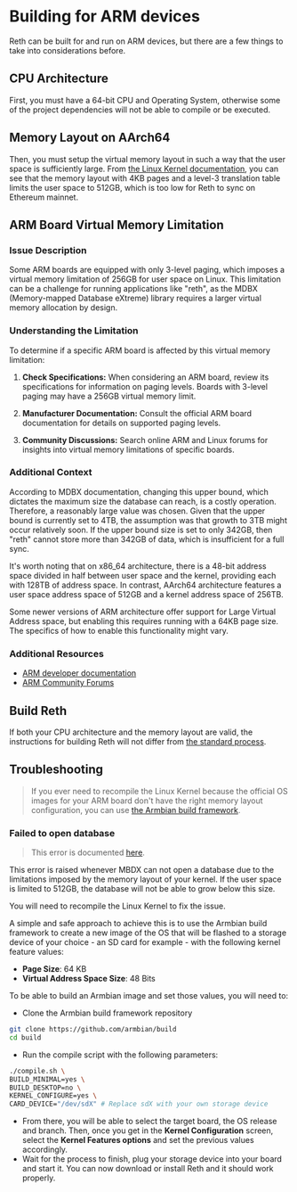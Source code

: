 # Building for ARM devices

Reth can be built for and run on ARM devices, but there are a few things to take into considerations before.

## CPU Architecture

First, you must have a 64-bit CPU and Operating System, otherwise some of the project dependencies will not be able to compile or be executed.

## Memory Layout on AArch64

Then, you must setup the virtual memory layout in such a way that the user space is sufficiently large.
From [the Linux Kernel documentation](https://www.kernel.org/doc/html/v5.3/arm64/memory.html#:~:text=AArch64%20Linux%20uses%20either%203,for%20both%20user%20and%20kernel.), you can see that the memory layout with 4KB pages and a level-3 translation table limits the user space to 512GB, which is too low for Reth to sync on Ethereum mainnet.

## ARM Board Virtual Memory Limitation

### Issue Description

Some ARM boards are equipped with only 3-level paging, which imposes a virtual memory limitation of 256GB for user space on Linux. This limitation can be a challenge for running applications like "reth", as the MDBX (Memory-mapped Database eXtreme) library requires a larger virtual memory allocation by design.

### Understanding the Limitation

To determine if a specific ARM board is affected by this virtual memory limitation:

1. **Check Specifications:** When considering an ARM board, review its specifications for information on paging levels. Boards with 3-level paging may have a 256GB virtual memory limit.

2. **Manufacturer Documentation:** Consult the official ARM board documentation for details on supported paging levels.

3. **Community Discussions:** Search online ARM and Linux forums for insights into virtual memory limitations of specific boards.

### Additional Context

According to MDBX documentation, changing this upper bound, which dictates the maximum size the database can reach, is a costly operation. Therefore, a reasonably large value was chosen. Given that the upper bound is currently set to 4TB, the assumption was that growth to 3TB might occur relatively soon. If the upper bound size is set to only 342GB, then "reth" cannot store more than 342GB of data, which is insufficient for a full sync.

It's worth noting that on x86_64 architecture, there is a 48-bit address space divided in half between user space and the kernel, providing each with 128TB of address space. In contrast, AArch64 architecture features a user space address space of 512GB and a kernel address space of 256TB.

Some newer versions of ARM architecture offer support for Large Virtual Address space, but enabling this requires running with a 64KB page size. The specifics of how to enable this functionality might vary.

### Additional Resources

- [ARM developer documentation](https://developer.arm.com/documentation/ddi0406/cb/Appendixes/ARMv4-and-ARMv5-Differences/System-level-memory-model/Virtual-memory-support)
- [ARM Community Forums](https://community.arm.com)

## Build Reth

If both your CPU architecture and the memory layout are valid, the instructions for building Reth will not differ from [the standard process](https://paradigmxyz.github.io/reth/installation/source.html).

## Troubleshooting

> If you ever need to recompile the Linux Kernel because the official OS images for your ARM board don't have the right memory layout configuration, you can use [the Armbian build framework](https://github.com/armbian/build).

### Failed to open database

> This error is documented [here](https://github.com/paradigmxyz/reth/issues/2211).

This error is raised whenever MBDX can not open a database due to the limitations imposed by the memory layout of your kernel. If the user space is limited to 512GB, the database will not be able to grow below this size.

You will need to recompile the Linux Kernel to fix the issue.

A simple and safe approach to achieve this is to use the Armbian build framework to create a new image of the OS that will be flashed to a storage device of your choice - an SD card for example - with the following kernel feature values:
- **Page Size**: 64 KB
- **Virtual Address Space Size**: 48 Bits

To be able to build an Armbian image and set those values, you will need to:
- Clone the Armbian build framework repository
```bash
git clone https://github.com/armbian/build
cd build
```
- Run the compile script with the following parameters:
```bash
./compile.sh \
BUILD_MINIMAL=yes \
BUILD_DESKTOP=no \
KERNEL_CONFIGURE=yes \
CARD_DEVICE="/dev/sdX" # Replace sdX with your own storage device
```
- From there, you will be able to select the target board, the OS release and branch. Then, once you get in the **Kernel Configuration** screen, select the **Kernel Features options** and set the previous values accordingly.
- Wait for the process to finish, plug your storage device into your board and start it. You can now download or install Reth and it should work properly.
